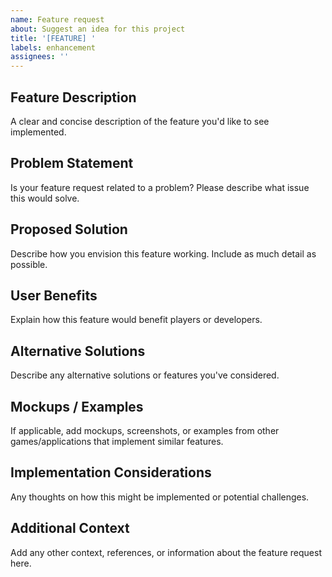 ```yaml
---
name: Feature request
about: Suggest an idea for this project
title: '[FEATURE] '
labels: enhancement
assignees: ''
---
```


## Feature Description
A clear and concise description of the feature you'd like to see implemented.

## Problem Statement
Is your feature request related to a problem? Please describe what issue this would solve.

## Proposed Solution
Describe how you envision this feature working. Include as much detail as possible.

## User Benefits
Explain how this feature would benefit players or developers.

## Alternative Solutions
Describe any alternative solutions or features you've considered.

## Mockups / Examples
If applicable, add mockups, screenshots, or examples from other games/applications that implement similar features.

## Implementation Considerations
Any thoughts on how this might be implemented or potential challenges.

## Additional Context
Add any other context, references, or information about the feature request here. 